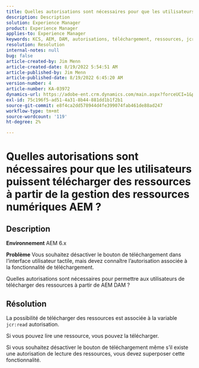 ```yaml
---
title: Quelles autorisations sont nécessaires pour que les utilisateurs puissent télécharger des ressources à partir de la gestion des ressources numériques AEM ?
description: Description
solution: Experience Manager
product: Experience Manager
applies-to: Experience Manager
keywords: KCS, AEM, DAM, autorisations, téléchargement, ressources, jcr:read
resolution: Resolution
internal-notes: null
bug: false
article-created-by: Jim Menn
article-created-date: 8/19/2022 5:54:51 AM
article-published-by: Jim Menn
article-published-date: 8/19/2022 6:45:20 AM
version-number: 4
article-number: KA-03972
dynamics-url: https://adobe-ent.crm.dynamics.com/main.aspx?forceUCI=1&pagetype=entityrecord&etn=knowledgearticle&id=94ac366f-831f-ed11-b83e-0022480866ad
exl-id: 75c196f5-ad51-4a31-8b44-881dd1b1f2b1
source-git-commit: e8f4ca2dd578944d4fe399074fab461de88ad247
workflow-type: tm+mt
source-wordcount: '119'
ht-degree: 2%

---
```


# Quelles autorisations sont nécessaires pour que les utilisateurs puissent télécharger des ressources à partir de la gestion des ressources numériques AEM ?

## Description


<b>Environnement</b>
AEM 6.x

<b>Problème</b>
Vous souhaitez désactiver le bouton de téléchargement dans l’interface utilisateur tactile, mais devez connaître l’autorisation associée à la fonctionnalité de téléchargement.

Quelles autorisations sont nécessaires pour permettre aux utilisateurs de télécharger des ressources à partir de AEM DAM ?


## Résolution


La possibilité de télécharger des ressources est associée à la variable `jcr:read` autorisation.

Si vous pouvez lire une ressource, vous pouvez la télécharger.

Si vous souhaitez désactiver le bouton de téléchargement même s’il existe une autorisation de lecture des ressources, vous devez superposer cette fonctionnalité.
